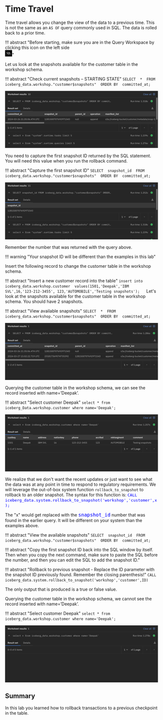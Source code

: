 # Time Travel

Time travel allows you change the view of the data to a previous time. This is not the same as an `AS OF` query commonly used in SQL. The data is rolled back to a prior time.

!!! abstract "Before starting, make sure you are in the Query Workspace by clicking this icon on the left side<br>![icon](wxd-images/watsonx-workspace-icon.png)"

Let us look at the snapshots available for the customer table in the workshop schema.

!!! abstract "Check current snapshots – STARTING STATE"
      ```
      SELECT 
         * 
      FROM 
         iceberg_data.workshop."customer$snapshots" 
      ORDER BY 
         committed_at;
      ```

![Browser](wxd-images/watsonx-sql-snapshots1.png)

You need to capture the first snapshot ID returned by the SQL statement. You will need this value when you run the rollback command.

!!! abstract "Capture the first snapshot ID"
      ```
      SELECT 
         snapshot_id 
      FROM 
         iceberg_data.workshop."customer$snapshots" 
      ORDER BY 
         committed_at;
      ```

![Browser](wxd-images/watsonx-sql-snapshots2.png)      

Remember the number that was returned with the query above. 

!!! warning "Your snapshot ID will be different than the examples in this lab"

Insert the following record to change the customer table in the workshop schema. 

!!! abstract "Insert a new customer record into the table"
      ```
      insert into iceberg_data.workshop.customer 
         values(1501,'Deepak','IBM SVL',16,'123-212-3455',
                123,'AUTOMOBILE','Testing snapshots');
      ```
 
Let's look at the snapshots available for the customer table in the workshop schema. You should have 2 snapshots. 

!!! abstract "View available snapshots"
      ```
      SELECT 
         * 
      FROM 
         iceberg_data.workshop."customer$snapshots" 
      ORDER BY 
         committed_at;
      ```

 ![Browser](wxd-images/watsonx-sql-snapshots3.png)

Querying the customer table in the workshop schema, we can see the record inserted with name=’Deepak’.

!!! abstract "Select customer Deepak"
      ```
      select * from iceberg_Data.workshop.customer where name='Deepak';
      ```

 ![Browser](wxd-images/watsonx-sql-snapshots4.png)

We realize that we don't want the recent updates or just want to see what the data was at any point in time to respond to regulatory requirements. We will leverage the out-of-box system function `rollback_to_snapshot` to rollback to an older snapshot. The syntax for this function is:
<code style="color:blue; font-size: small">CALL iceberg_data.system.rollback_to_snapshot('workshop','customer',x);</code>

The "x" would get replaced with the <code style="color:blue;font-size:medium;">snapshot_id</code> number that was found in the earlier query. It will be different on your system than the examples above.

!!! abstract "View the available snapshots"
      ```
      SELECT 
         snapshot_id 
      FROM 
         iceberg_data.workshop."customer$snapshots" 
      ORDER BY 
         committed_at;
      ```

!!! abstract "Copy the first snapshot ID back into the SQL window by itself. Then when you copy the next command, make sure to paste the SQL before the number, and then you can edit the SQL to add the snapshot ID." 

!!! abstract "Rollback to previous snapshot - Replace the ID parameter with the snapshot ID previously found. Remember the closing parenthesis!"
      ```
      CALL iceberg_data.system.rollback_to_snapshot('workshop','customer',ID)
      ```

The only output that is produced is a true or false value.

Querying the customer table in the workshop schema, we cannot see the record inserted with name=’Deepak’.

!!! abstract "Select customer Deepak"
      ```
      select * from iceberg_data.workshop.customer where name='Deepak';
      ```

![Browser](wxd-images/watsonx-sql-snapshots5.png)

## Summary

In this lab you learned how to rollback transactions to a previous checkpoint in the table.